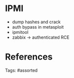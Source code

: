 # IPMI
- dump hashes and crack
- auth bypass in metasploit
- ipmitool
- zabbix -> authenticated RCE

# References

Tags:
    #assorted

